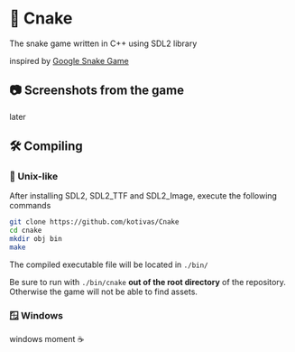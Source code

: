 # 🐍 Cnake
The snake game written in C++ using SDL2 library

inspired by [Google Snake Game](https://g.co/kgs/BTjXHz)

## 📷 Screenshots from the game
later

## 🛠️ Compiling

### 🐧 Unix-like
After installing SDL2, SDL2_TTF and SDL2_Image, execute the following commands
```bash
git clone https://github.com/kotivas/Cnake
cd cnake
mkdir obj bin
make


```
The compiled executable file will be located in ``./bin/``

Be sure to run with `./bin/cnake` **out of the root directory** of the repository. 
Otherwise the game will not be able to find assets.

### 🪟 Windows
windows moment ☕